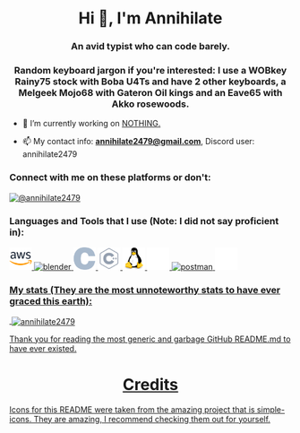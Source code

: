 <h1 align="center">Hi 👋, I'm Annihilate</h1>  
<h3 align="center">An avid typist who can code barely.</h3>  
<h3 align="center">Random keyboard jargon if you're interested: I use a WOBkey Rainy75 stock with Boba U4Ts and have 2 other keyboards, a Melgeek Mojo68 with Gateron Oil kings and an Eave65 with Akko rosewoods.</h3>  
  
- 🔭 I’m currently working on [NOTHING.](https://blackscreen.app/)  
  
- 📫 My contact info: **annihilate2479@gmail.com**, Discord user: annihilate2479
  
<h3 align="left">Connect with me on these platforms or don't:</h3>  
<p align="left">  
<a href="https://www.youtube.com/@annihilate2479" target="blank"><img align="center" src="https://raw.githubusercontent.com/rahuldkjain/github-profile-readme-generator/master/src/images/icons/Social/youtube.svg" alt="@annihilate2479" height="30" width="40" /></a>  
</p>  
  
<h3 align="left">Languages and Tools that I use (Note: I did not say proficient in):</h3>  
<p align="left"> <a href="https://aws.amazon.com" target="_blank" rel="noreferrer"> <img src="https://raw.githubusercontent.com/devicons/devicon/master/icons/amazonwebservices/amazonwebservices-original-wordmark.svg" alt="aws" width="40" height="40"/> </a> <a href="https://www.blender.org/" target="_blank" rel="noreferrer"> <img src="https://download.blender.org/branding/community/blender_community_badge_white.svg" alt="blender" width="40" height="40"/> </a> <a href="https://www.cprogramming.com/" target="_blank" rel="noreferrer"> <img src="https://raw.githubusercontent.com/devicons/devicon/master/icons/c/c-original.svg" alt="c" width="40" height="40"/> </a> <a href="https://www.w3schools.com/cpp/" target="_blank" rel="noreferrer"> <img src="https://raw.githubusercontent.com/annihilate2479/annihilate2479/main/C++.png" alt="cplusplus" width="40" height="40"/> </a> <a href="https://www.linux.org/" target="_blank" rel="noreferrer"> <img src="https://raw.githubusercontent.com/devicons/devicon/master/icons/linux/linux-original.svg" alt="linux" width="40" height="40"/> </a> <a href="https://www.postgresql.org" target="_blank" rel="noreferrer"> <img src="https://raw.githubusercontent.com/ShadiestGoat/ShadiestGoat/main/dark/postgresql.svg" alt="postgresql" width="40" height="40"/> </a> <a href="https://postman.com" target="_blank" rel="noreferrer"> <img src="https://www.vectorlogo.zone/logos/getpostman/getpostman-icon.svg" alt="postman" width="40" height="40"/> </a> <a href="https://www.python.org" target="_blank" rel="noreferrer"> <img src="https://raw.githubusercontent.com/ShadiestGoat/ShadiestGoat/main/dark/python.svg" alt="python" width="40" height="40"/> 

  <h3 align="left">My stats (They are the most unnoteworthy stats to have ever graced this earth):</h3>  
<p>&nbsp;<img align="center" src="https://github-readme-stats.vercel.app/api?username=annihilate2479&show_icons=true&locale=en" alt="annihilate2479" /></p>
Thank you for reading the most generic and garbage GitHub README.md to have ever existed.

<h1 align="center">Credits</h1> 
Icons for this README were taken from the amazing project that is simple-icons. They are amazing, I recommend checking them out for yourself.
